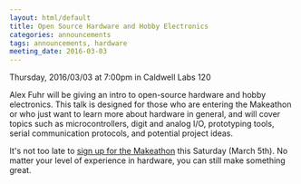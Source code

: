 ```yaml
---
layout: html/default
title: Open Source Hardware and Hobby Electronics
categories: announcements
tags: announcements, hardware
meeting_date: 2016-03-03
---
```


Thursday, 2016/03/03 at 7:00pm in Caldwell Labs 120

Alex Fuhr will be giving an intro to open-source hardware and hobby electronics. This talk is designed for those who are entering the Makeathon or who just want to learn more about hardware in general, and will cover topics such as microcontrollers, digit and analog I/O, prototyping tools, serial communication protocols, and potential project ideas.

It's not too late to [sign up for the Makeathon](http://make-oh.io/) this Saturday (March 5th). No matter your level of experience in hardware, you can still make something great.
